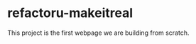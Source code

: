 refactoru-makeitreal
====================

This project is the first webpage we are building from scratch.
